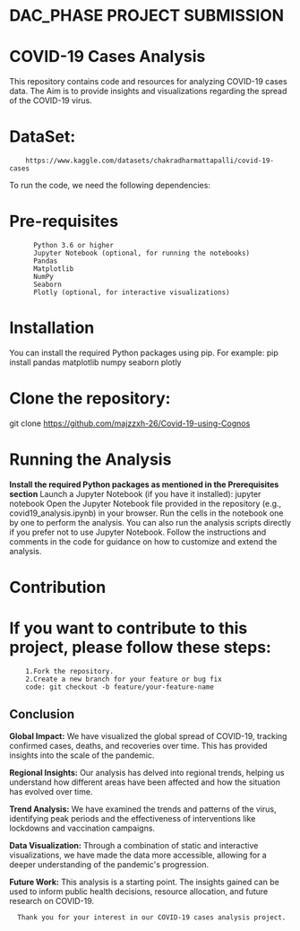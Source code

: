 # DAC_PHASE PROJECT SUBMISSION
# COVID-19 Cases Analysis
This repository contains code and resources for analyzing COVID-19 cases data. The Aim is to provide insights and visualizations regarding the spread of the COVID-19 virus.
# DataSet: 
        https://www.kaggle.com/datasets/chakradharmattapalli/covid-19-cases

To run the code, we need the following dependencies:
# Pre-requisites 
          Python 3.6 or higher
          Jupyter Notebook (optional, for running the notebooks)
          Pandas
          Matplotlib
          NumPy
          Seaborn
          Plotly (optional, for interactive visualizations)
# Installation
You can install the required Python packages using pip.
For example:
  pip install pandas matplotlib numpy seaborn plotly

# Clone the repository:
git clone https://github.com/majzzxh-26/Covid-19-using-Cognos

# Running the Analysis
   **Install the required Python packages as mentioned in the Prerequisites section**
      Launch a Jupyter Notebook (if you have it installed): 
      jupyter notebook
      Open the Jupyter Notebook file provided in the repository (e.g., covid19_analysis.ipynb) in your browser.
      Run the cells in the notebook one by one to perform the analysis. You can also run the analysis scripts directly if you prefer not to use Jupyter Notebook.
      Follow the instructions and comments in the code for guidance on how to customize and extend the analysis.

# Contribution
   # If you want to contribute to this project, please follow these steps:
        1.Fork the repository.
        2.Create a new branch for your feature or bug fix
        code: git checkout -b feature/your-feature-name

## Conclusion

 **Global Impact:** We have visualized the global spread of COVID-19, tracking confirmed cases, deaths, and recoveries over time. This has provided insights into the scale of the pandemic.

 **Regional Insights:** Our analysis has delved into regional trends, helping us understand how different areas have been affected and how the situation has evolved over time.

 **Trend Analysis:** We have examined the trends and patterns of the virus, identifying peak periods and the effectiveness of interventions like lockdowns and vaccination campaigns.

 **Data Visualization:** Through a combination of static and interactive visualizations, we have made the data more accessible, allowing for a deeper understanding of the pandemic's progression.

 **Future Work:** This analysis is a starting point. The insights gained can be used to inform public health decisions, resource allocation, and future research on COVID-19.

      Thank you for your interest in our COVID-19 cases analysis project.


        
